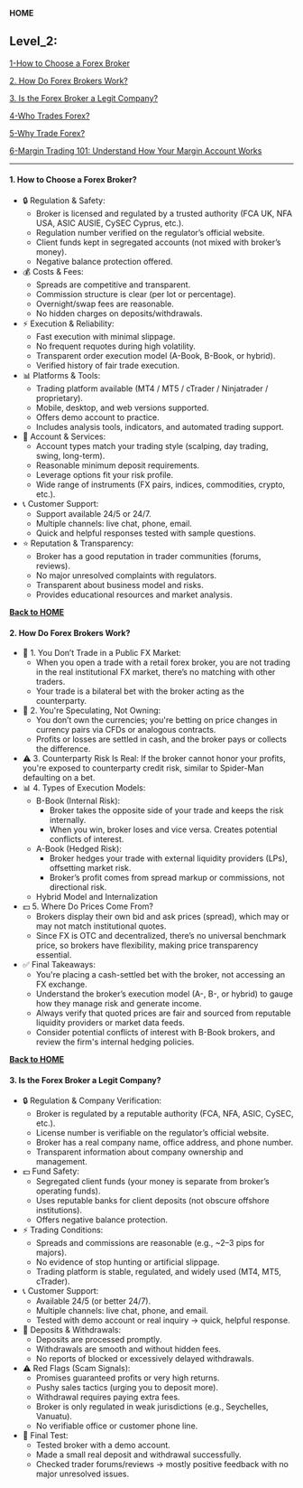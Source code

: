 <a id="100"></a>
**HOME**

## Level_2:

[1-How to Choose a Forex Broker](#1)

[2. How Do Forex Brokers Work?](#2)

[3. Is the Forex Broker a Legit Company?](#3)

[4-Who Trades Forex?](#4)

[5-Why Trade Forex?](#5)

[6-Margin Trading 101: Understand How Your Margin Account Works](#6)


____

<a id="1"></a>
#### 1. How to Choose a Forex Broker?

* 🔒 Regulation & Safety:
  - Broker is licensed and regulated by a trusted authority (FCA UK, NFA USA, ASIC AUSIE, CySEC Cyprus, etc.).
  - Regulation number verified on the regulator’s official website.
  - Client funds kept in segregated accounts (not mixed with broker’s money).
  - Negative balance protection offered.
* 💰 Costs & Fees:
  - Spreads are competitive and transparent.
  - Commission structure is clear (per lot or percentage).
  - Overnight/swap fees are reasonable.
  - No hidden charges on deposits/withdrawals.
* ⚡ Execution & Reliability:
  - Fast execution with minimal slippage.
  - No frequent requotes during high volatility.
  - Transparent order execution model (A-Book, B-Book, or hybrid).
  - Verified history of fair trade execution.
* 📊 Platforms & Tools:
  - Trading platform available (MT4 / MT5 / cTrader / Ninjatrader / proprietary).
  - Mobile, desktop, and web versions supported.
  - Offers demo account to practice.
  - Includes analysis tools, indicators, and automated trading support.
* 💼 Account & Services:
  - Account types match your trading style (scalping, day trading, swing, long-term).
  - Reasonable minimum deposit requirements.
  - Leverage options fit your risk profile.
  - Wide range of instruments (FX pairs, indices, commodities, crypto, etc.).
* 📞 Customer Support:
  - Support available 24/5 or 24/7.
  - Multiple channels: live chat, phone, email.
  - Quick and helpful responses tested with sample questions.
* ⭐ Reputation & Transparency:
  - Broker has a good reputation in trader communities (forums, reviews).
  - No major unresolved complaints with regulators.
  - Transparent about business model and risks.
  - Provides educational resources and market analysis.

<a name="id"></a>
[**Back to HOME**](#100)

<a id="2"></a>
#### 2. How Do Forex Brokers Work?
* 🧭 1. You Don’t Trade in a Public FX Market:
  - When you open a trade with a retail forex broker, you are not trading in the real institutional FX market, there’s no matching with other traders.
  - Your trade is a bilateral bet with the broker acting as the counterparty. 
* 🔄 2. You're Speculating, Not Owning:
  - You don’t own the currencies; you're betting on price changes in currency pairs via CFDs or analogous contracts.
  - Profits or losses are settled in cash, and the broker pays or collects the difference. 
* ⚠️ 3. Counterparty Risk Is Real: If the broker cannot honor your profits, you're exposed to counterparty credit risk, similar to Spider-Man defaulting on a bet. 
* 📊 4. Types of Execution Models:
  - B-Book (Internal Risk):
    - Broker takes the opposite side of your trade and keeps the risk internally.
    - When you win, broker loses and vice versa. Creates potential conflicts of interest. 
  - A-Book (Hedged Risk):
    - Broker hedges your trade with external liquidity providers (LPs), offsetting market risk.
    - Broker’s profit comes from spread markup or commissions, not directional risk. 
  - Hybrid Model and Internalization
* 💵 5. Where Do Prices Come From?
  - Brokers display their own bid and ask prices (spread), which may or may not match institutional quotes.
  - Since FX is OTC and decentralized, there’s no universal benchmark price, so brokers have flexibility, making price transparency essential. 
* ✅ Final Takeaways:
  - You're placing a cash-settled bet with the broker, not accessing an FX exchange.
  - Understand the broker’s execution model (A-, B-, or hybrid) to gauge how they manage risk and generate income.
  - Always verify that quoted prices are fair and sourced from reputable liquidity providers or market data feeds.
  - Consider potential conflicts of interest with B-Book brokers, and review the firm's internal hedging policies.

 <a name="id"></a>
[**Back to HOME**](#100)


<a id="3"></a>
#### 3. Is the Forex Broker a Legit Company?
* 🔒 Regulation & Company Verification:
  - Broker is regulated by a reputable authority (FCA, NFA, ASIC, CySEC, etc.).
  - License number is verifiable on the regulator’s official website.
  - Broker has a real company name, office address, and phone number.
  - Transparent information about company ownership and management.
* 💵 Fund Safety:
  - Segregated client funds (your money is separate from broker’s operating funds).
  - Uses reputable banks for client deposits (not obscure offshore institutions).
  - Offers negative balance protection.
* ⚡ Trading Conditions:
  - Spreads and commissions are reasonable (e.g., ~2–3 pips for majors).
  - No evidence of stop hunting or artificial slippage.
  - Trading platform is stable, regulated, and widely used (MT4, MT5, cTrader).
* 📞 Customer Support:
  - Available 24/5 (or better 24/7).
  - Multiple channels: live chat, phone, and email.
  - Tested with demo account or real inquiry → quick, helpful response.
* 💼 Deposits & Withdrawals:
  - Deposits are processed promptly.
  - Withdrawals are smooth and without hidden fees.
  - No reports of blocked or excessively delayed withdrawals.
* ⚠️ Red Flags (Scam Signals):
  - Promises guaranteed profits or very high returns.
  - Pushy sales tactics (urging you to deposit more).
  - Withdrawal requires paying extra fees.
  - Broker is only regulated in weak jurisdictions (e.g., Seychelles, Vanuatu).
  - No verifiable office or customer phone line.
* 🧪 Final Test:
  - Tested broker with a demo account.
  - Made a small real deposit and withdrawal successfully.
  - Checked trader forums/reviews → mostly positive feedback with no major unresolved issues.


